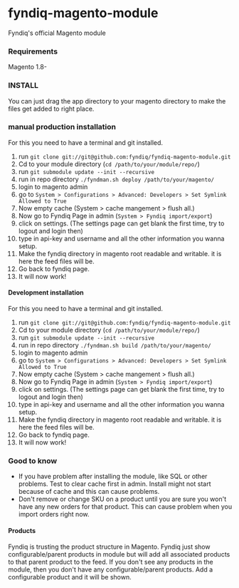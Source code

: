 # fyndiq-magento-module
Fyndiq's official Magento module


### Requirements
Magento 1.8-



### INSTALL
You can just drag the app directory to your magento directory to make the files get added to right place.

### manual production installation
For this you need to have a terminal and git installed.

1. run `git clone git://git@github.com:fyndiq/fyndiq-magento-module.git`
2. Cd to your module directory (`cd /path/to/your/module/repo/`)
3. run `git submodule update --init --recursive`
4. run in repo directory `./fyndman.sh deploy /path/to/your/magento/`
5. login to magento admin
6. go to `System > Configurations > Advanced: Developers > Set Symlink Allowed to True`
7. Now empty cache (System > cache mangement > flush all.)
8. Now go to Fyndiq Page in admin (`System > Fyndiq import/export`)
9. click on settings. (The settings page can get blank the first time, try to logout and login then)
10. type in api-key and username and all the other information you wanna setup.
11. Make the fyndiq directory in magento root readable and writable. it is here the feed files will be.
12. Go back to fyndiq page.
13. It will now work!

#### Development installation
For this you need to have a terminal and git installed.

1. run `git clone git://git@github.com:fyndiq/fyndiq-magento-module.git`
2. Cd to your module directory (`cd /path/to/your/module/repo/`)
3. run `git submodule update --init --recursive`
4. run in repo directory `./fyndman.sh build /path/to/your/magento/`
5. login to magento admin
6. go to `System > Configurations > Advanced: Developers > Set Symlink Allowed to True`
7. Now empty cache (System > cache mangement > flush all.)
8. Now go to Fyndiq Page in admin (`System > Fyndiq import/export`)
9. click on settings. (The settings page can get blank the first time, try to logout and login then)
10. type in api-key and username and all the other information you wanna setup.
11. Make the fyndiq directory in magento root readable and writable. it is here the feed files will be.
12. Go back to fyndiq page.
13. It will now work!

### Good to know
 * If you have problem after installing the module, like SQL or other problems. Test to clear cache first in admin. Install might not start because of cache and this can cause problems.
 * Don't remove or change SKU on a product until you are sure you won't have any new orders for that product. This can cause problem when you import orders right now.

#### Products
Fyndiq is trusting the product structure in Magento. Fyndiq just show configurable/parent products in module but will add all associated products to that parent product to the feed. If you don't see any products in the module, then you don't have any configurable/parent products. Add a configurable product and it will be shown.